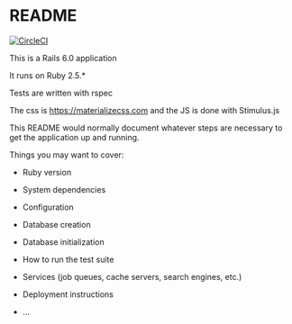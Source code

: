 # README
[![CircleCI](https://circleci.com/gh/justinbkay/boise_movies/tree/master.svg?style=svg)](https://circleci.com/gh/justinbkay/boise_movies/tree/master)

This is a Rails 6.0 application

It runs on Ruby 2.5.*

Tests are written with rspec

The css is https://materializecss.com and the JS is done with Stimulus.js

This README would normally document whatever steps are necessary to get the
application up and running.

Things you may want to cover:

* Ruby version

* System dependencies

* Configuration

* Database creation

* Database initialization

* How to run the test suite

* Services (job queues, cache servers, search engines, etc.)

* Deployment instructions

* ...
